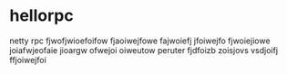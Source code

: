 # hellorpc
netty rpc
fjwofjwioefoifow
fjaoiwejfowe
fajwoiefj
jfoiwejfo
fjwoiejiowe
joiafwjeofaie
jioargw
ofwejoi
oiweutow
peruter
fjdfoizb
zoisjovs
vsdjoifj
ffjoiwejfoi
